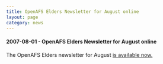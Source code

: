 ```yaml
---
title: OpenAFS Elders Newsletter for August online
layout: page
category: news
---
```


#### 2007-08-01 - OpenAFS Elders Newsletter for August online

The OpenAFS Elders newsletter for August
[is available now.](http://www.openafs.org/elders/minutes-20070800.html)

